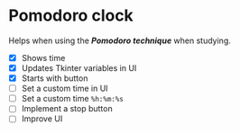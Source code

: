# **Pomodoro clock**

Helps when using the **_Pomodoro technique_** when studying.

- [x] Shows time
- [x] Updates Tkinter variables in UI
- [x] Starts with button
- [ ] Set a custom time in UI
- [ ] Set a custom time `%h:%m:%s`
- [ ] Implement a stop button
- [ ] Improve UI
